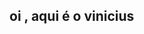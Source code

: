 ## oi , aqui é o vinicius 

<!--
**vinindopneu/vinindopneu é meu nome aqui , mas , para quem que eu joguei junto ou contra no freefire , brawl stars , cs2 , valorant é glapras 

Here are some ideas to get you started:

- 🔭 eu nao estou trabalhando , mas , estou estudando  
- 🌱 no momento estou estudando o p5js
- gosto de esportes , videogame e comer

